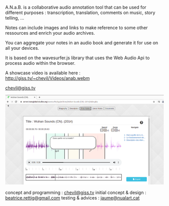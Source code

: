 A.N.a.B. is a collaborative audio annotation tool
that can be used for different purposes :
transcription, translation, comments on music, story telling, ...

Notes can include images and links to make reference
to some other ressources and enrich your audio archives.

You can aggregate your notes in an audio book
and generate it for use on all your devices.

It is based on the wavesurfer.js library
that uses the Web Audio Api
to process audio within the browser.

A showcase video is available here :
http://giss.tv/~chevil/Videos/anab.webm

chevil@giss.tv

![Annotation Screen](screenshot.png)

concept and programming : chevil@giss.tv
initial concept & design : beatrice.rettig@gmail.com
testing & advices : jaume@nualart.cat
